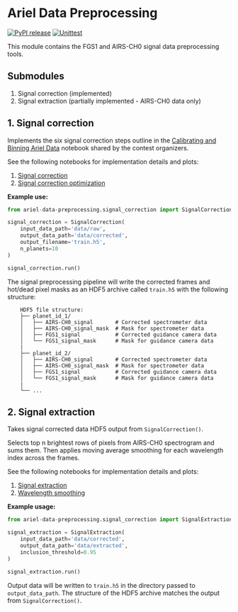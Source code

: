 # Ariel Data Preprocessing

[![PyPI release](https://github.com/gperdrizet/ariel-data-challenge/actions/workflows/pypi_release.yml/badge.svg)](https://github.com/gperdrizet/ariel-data-challenge/actions/workflows/pypi_release.yml)
[![Unittest](https://github.com/gperdrizet/ariel-data-challenge/actions/workflows/unittest.yml/badge.svg)](https://github.com/gperdrizet/ariel-data-challenge/actions/workflows/unittest.yml)

This module contains the FGS1 and AIRS-CH0 signal data preprocessing tools.

## Submodules

1. Signal correction (implemented)
3. Signal extraction (partially implemented - AIRS-CH0 data only)

## 1. Signal correction

Implements the six signal correction steps outline in the [Calibrating and Binning Ariel Data](https://www.kaggle.com/code/gordonyip/calibrating-and-binning-ariel-data) notebook shared by the contest organizers.

See the following notebooks for implementation details and plots:

1. [Signal correction](https://github.com/gperdrizet/ariel-data-challenge/blob/main/notebooks/02.1-signal_correction.ipynb)
2. [Signal correction optimization](https://github.com/gperdrizet/ariel-data-challenge/blob/main/notebooks/02.2-signal_correction_optimization.ipynb)

**Example use:**

```python
from ariel-data-preprocessing.signal_correction import SignalCorrection

signal_correction = SignalCorrection(
    input_data_path='data/raw',
    output_data_path='data/corrected',
    output_filename='train.h5',
    n_planets=10
)

signal_correction.run()
```

The signal preprocessing pipeline will write the corrected frames and hot/dead pixel masks as an HDF5 archive called `train.h5` with the following structure:

```text
    HDF5 file structure:
    ├── planet_id_1/
    │   ├── AIRS-CH0_signal       # Corrected spectrometer data
    │   ├── AIRS-CH0_signal_mask  # Mask for spectrometer data
    │   ├── FGS1_signal           # Corrected guidance camera data
    │   └── FGS1_signal_mask      # Mask for guidance camera data
    |
    ├── planet_id_2/
    │   ├── AIRS-CH0_signal       # Corrected spectrometer data
    │   ├── AIRS-CH0_signal_mask  # Mask for spectrometer data
    │   ├── FGS1_signal           # Corrected guidance camera data
    │   └── FGS1_signal_mask      # Mask for guidance camera data
    |
    └── ...
```

## 2. Signal extraction

Takes signal corrected data HDF5 output from `SignalCorrection()`.

Selects top n brightest rows of pixels from AIRS-CH0 spectrogram and sums them. Then applies moving average smoothing for each wavelength index across the frames.

See the following notebooks for implementation details and plots:

1. [Signal extraction](https://github.com/gperdrizet/ariel-data-challenge/blob/main/notebooks/02.3-signal_extraction.ipynb)
2. [Wavelength smoothing](https://github.com/gperdrizet/ariel-data-challenge/blob/main/notebooks/02.4-wavelength_smoothing.ipynb)

**Example usage:**

```python
from ariel-data-preprocessing.signal_correction import SignalExtraction

signal_extraction = SignalExtraction(
    input_data_path='data/corrected',
    output_data_path='data/extracted',
    inclusion_threshold=0.95
)

signal_extraction.run()
```

Output data will be written to `train.h5` in the directory passed to `output_data_path`. The structure of the HDF5 archive matches the output from `SignalCorrection()`.